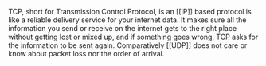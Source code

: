 TCP, short for Transmission Control Protocol, is an [[IP]] based protocol is like a reliable delivery service for your internet data. It makes sure all the information you send or receive on the internet gets to the right place without getting lost or mixed up, and if something goes wrong, TCP asks for the information to be sent again. Comparatively [[UDP]] does not care or know about packet loss nor the order of arrival.